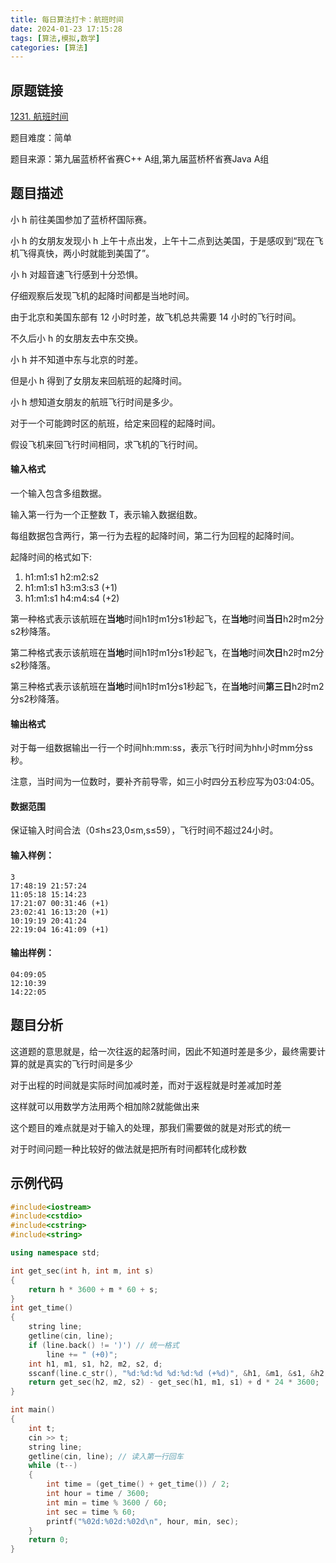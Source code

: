 ```yaml
---
title: 每日算法打卡：航班时间
date: 2024-01-23 17:15:28
tags: [算法,模拟,数学]
categories: [算法]
---
```


## 原题链接

[1231. 航班时间](https://www.acwing.com/problem/content/1233/)

题目难度：简单

题目来源：第九届蓝桥杯省赛C++ A组,第九届蓝桥杯省赛Java A组

## 题目描述

小 h 前往美国参加了蓝桥杯国际赛。

小 h 的女朋友发现小 h 上午十点出发，上午十二点到达美国，于是感叹到“现在飞机飞得真快，两小时就能到美国了”。

小 h 对超音速飞行感到十分恐惧。

仔细观察后发现飞机的起降时间都是当地时间。

由于北京和美国东部有 12 小时时差，故飞机总共需要 14 小时的飞行时间。

不久后小 h 的女朋友去中东交换。

小 h 并不知道中东与北京的时差。

但是小 h 得到了女朋友来回航班的起降时间。

小 h 想知道女朋友的航班飞行时间是多少。

对于一个可能跨时区的航班，给定来回程的起降时间。

假设飞机来回飞行时间相同，求飞机的飞行时间。

#### 输入格式

一个输入包含多组数据。

输入第一行为一个正整数 T，表示输入数据组数。

每组数据包含两行，第一行为去程的起降时间，第二行为回程的起降时间。

起降时间的格式如下:

1.  h1:m1:s1 h2:m2:s2
2.  h1:m1:s1 h3:m3:s3 (+1)
3.  h1:m1:s1 h4:m4:s4 (+2)

第一种格式表示该航班在**当地**时间h1时m1分s1秒起飞，在**当地**时间**当日**h2时m2分s2秒降落。

第二种格式表示该航班在**当地**时间h1时m1分s1秒起飞，在**当地**时间**次日**h2时m2分s2秒降落。

第三种格式表示该航班在**当地**时间h1时m1分s1秒起飞，在**当地**时间**第三日**h2时m2分s2秒降落。

#### 输出格式

对于每一组数据输出一行一个时间hh:mm:ss，表示飞行时间为hh小时mm分ss秒。

注意，当时间为一位数时，要补齐前导零，如三小时四分五秒应写为03:04:05。

#### 数据范围

保证输入时间合法（0≤h≤23,0≤m,s≤59），飞行时间不超过24小时。

#### 输入样例：

```
3
17:48:19 21:57:24
11:05:18 15:14:23
17:21:07 00:31:46 (+1)
23:02:41 16:13:20 (+1)
10:19:19 20:41:24
22:19:04 16:41:09 (+1) 
```

#### 输出样例：

```
04:09:05
12:10:39
14:22:05 
```

## 题目分析

这道题的意思就是，给一次往返的起落时间，因此不知道时差是多少，最终需要计算的就是真实的飞行时间是多少

对于出程的时间就是实际时间加减时差，而对于返程就是时差减加时差

这样就可以用数学方法用两个相加除2就能做出来

这个题目的难点就是对于输入的处理，那我们需要做的就是对形式的统一

对于时间问题一种比较好的做法就是把所有时间都转化成秒数

## 示例代码

```cpp
#include<iostream>
#include<cstdio>
#include<cstring>
#include<string>

using namespace std;

int get_sec(int h, int m, int s)
{
    return h * 3600 + m * 60 + s;
}
int get_time()
{
    string line;
    getline(cin, line);
    if (line.back() != ')') // 统一格式
        line += " (+0)";
    int h1, m1, s1, h2, m2, s2, d;
    sscanf(line.c_str(), "%d:%d:%d %d:%d:%d (+%d)", &h1, &m1, &s1, &h2, &m2, &s2, &d);
    return get_sec(h2, m2, s2) - get_sec(h1, m1, s1) + d * 24 * 3600;
}

int main()
{
    int t;
    cin >> t;
    string line;
    getline(cin, line); // 读入第一行回车
    while (t--)
    {
        int time = (get_time() + get_time()) / 2;
        int hour = time / 3600;
        int min = time % 3600 / 60;
        int sec = time % 60;
        printf("%02d:%02d:%02d\n", hour, min, sec);
    }
    return 0;
}
```

